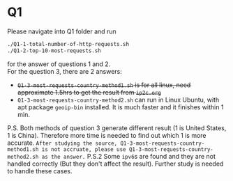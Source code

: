 # Q1
Please navigate into Q1 folder and run 
```bash
./Q1-1-total-number-of-http-requests.sh
./Q1-2-top-10-most-requests.sh
```
for the answer of questions 1 and 2.  
For the question 3, there are 2 answers:
- ~~`Q1-3-most-requests-country-method1.sh` is for all linux, need approximate 1.5hrs to get the result from `ip2c.org`~~
- `Q1-3-most-requests-country-method2.sh` can run in Linux Ubuntu, with apt package `geoip-bin` installed. It is much faster and it finishes within 1 min.

P.S. Both methods of question 3 generate different result (1 is United States, 1 is China). Therefore more time is needed to find out which 1 is more accurate. `After studying the source, Q1-3-most-requests-country-method1.sh is not accruate, please use Q1-3-most-requests-country-method2.sh as the answer.`
P.S.2 Some `ipv6`s are found and they are not handled correctly (But they don't affect the result). Further study is needed to handle these cases.  